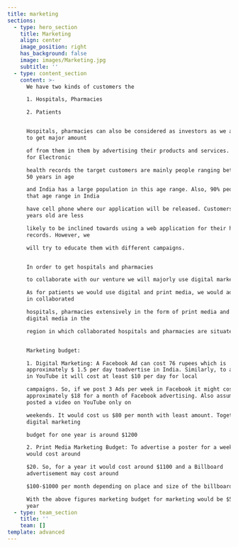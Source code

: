 ```yaml
---
title: marketing
sections:
  - type: hero_section
    title: Marketing
    align: center
    image_position: right
    has_background: false
    image: images/Marketing.jpg
    subtitle: ''
  - type: content_section
    content: >-
      We have two kinds of customers the

      1. Hospitals, Pharmacies

      2. Patients


      Hospitals, pharmacies can also be considered as investors as we are going
      to get major amount

      of from them in them by advertising their products and services. However,
      for Electronic

      health records the target customers are mainly people ranging between 13 –
      50 years in age

      and India has a large population in this age range. Also, 90% people in
      that age range in India

      have cell phone where our application will be released. Customers above 50
      years old are less

      likely to be inclined towards using a web application for their health
      records. However, we

      will try to educate them with different campaigns.


      In order to get hospitals and pharmacies

      to collaborate with our venture we will majorly use digital marketing.

      As for patients we would use digital and print media, we would advertise
      in collaborated

      hospitals, pharmacies extensively in the form of print media and through
      digital media in the

      region in which collaborated hospitals and pharmacies are situated.


      Marketing budget:

      1. Digital Marketing: A Facebook Ad can cost 76 rupees which is
      approximately $ 1.5 per day toadvertise in India. Similarly, to advertise
      in YouTube it will cost at least $10 per day for local

      campaigns. So, if we post 3 Ads per week in Facebook it might cost us
      approximately $18 for a month of Facebook advertising. Also assume we
      posted a video on YouTube only on

      weekends. It would cost us $80 per month with least amount. Together
      digital marketing

      budget for one year is around $1200

      2. Print Media Marketing Budget: To advertise a poster for a week in India
      would cost around

      $20. So, for a year it would cost around $1100 and a Billboard
      advertisement may cost around

      $100-$1000 per month depending on place and size of the billboard

      With the above figures marketing budget for marketing would be $5000 per
      year
  - type: team_section
    title: ''
    team: []
template: advanced
---
```

